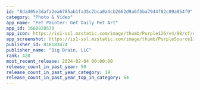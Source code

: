 ```yaml
---
id: "8da405e3dafa2ea6785ab1fa35c2bca0a4cb2662d9a6fbba7944f82c09a854f9"
category: "Photo & Video"
app_name: "Pet Painter: Get Daily Pet Art"
app_id: 1660828570
app_icon: https://is1-ssl.mzstatic.com/image/thumb/Purple126/v4/98/cf/e3/98cfe3c1-4b83-c516-603e-778938792623/AppIcon-0-0-1x_U007emarketing-0-7-0-85-220.png/1024x1024bb.png
app_screenshot: https://is1-ssl.mzstatic.com/image/thumb/PurpleSource116/v4/27/b5/f4/27b5f4db-401a-bc78-64a0-deac05df0922/439d6ab9-2342-46e7-a357-d6b0ffe4f033_1.jpg/1242x2688bb.png
publisher_id: 818183474
publisher_name: "Big Brain, LLC"
rank: 428
most_recent_release: 2024-02-04 00:00:00
release_count_in_past_year: 50
release_count_in_past_year_category: 19
release_count_in_past_year_top_in_category: 54
---
```

